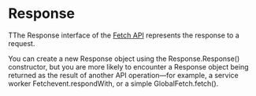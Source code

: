 # Response
TThe Response interface of the [Fetch API](./../README.md) represents the response to a request.

You can create a new Response object using the Response.Response() constructor, but you are more likely to encounter a Response object being returned as the result of another API operation—for example, a service worker Fetchevent.respondWith, or a simple GlobalFetch.fetch().
